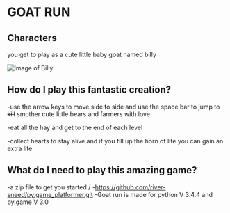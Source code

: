 # GOAT RUN

## Characters
you get to play as a cute little baby goat named billy

![Image of Billy](https://github.com/river-sneed/py.game_platformer/blob/master/assets/goat/goat_walk1.png)

## How do I play this fantastic creation?
-use the arrow keys to move side to side and use the space bar to jump 
to ~~kill~~ smother cute little bears and farmers with love

-eat all the hay and get to the end of each level

-collect hearts to stay alive and if you fill up the horn of life
you can gain an extra life


## What do I need to play this amazing game?
-a zip file to get you started \/
-https://github.com/river-sneed/py.game_platformer.git
-Goat run is made for python V 3.4.4 and py.game V 3.0

